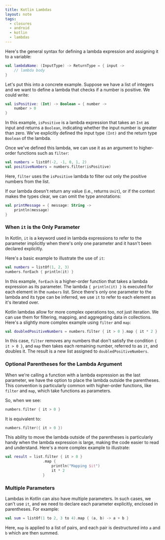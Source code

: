 ```yaml
---
title: Kotlin Lambdas
layout: note
tags:
  - closures
  - android
  - kotlin
  - lambdas
---
```


Here's the general syntax for defining a lambda expression and assigning it to a variable:

```kotlin
val lambdaName: (InputType) -> ReturnType = { input -> 
    // lambda body
}
```

Let's put this into a concrete example. Suppose we have a list of integers and we want to define a lambda that checks if a number is positive. We could write:

```kotlin
val isPositive: (Int) -> Boolean = { number ->
    number > 0
}
```

In this example, `isPositive` is a lambda expression that takes an `Int` as input and returns a `Boolean`, indicating whether the input number is greater than zero. We've explicitly defined the input type `(Int)` and the return type `Boolean` of the lambda.

Once we've defined this lambda, we can use it as an argument to higher-order functions such as `filter`:

```kotlin
val numbers = listOf(-2, -1, 0, 1, 2)
val positiveNumbers = numbers.filter(isPositive)
```

Here, `filter` uses the `isPositive` lambda to filter out only the positive numbers from the list.

If our lambda doesn't return any value (i.e., returns `Unit`), or if the context makes the types clear, we can omit the type annotations:

```kotlin
val printMessage = { message: String ->
    println(message)
}
```

### When `it` is the Only Parameter

In Kotlin, `it` is a keyword used in lambda expressions to refer to the parameter implicitly when there's only one parameter and it hasn't been declared explicitly.

Here's a basic example to illustrate the use of `it`:

```kotlin
val numbers = listOf(1, 2, 3)
numbers.forEach { println(it) }
```

In this example, `forEach` is a higher-order function that takes a lambda expression as its parameter. The lambda `{ println(it) }` is executed for each element in the `numbers` list. Since there's only one parameter to the lambda and its type can be inferred, we use `it` to refer to each element as it's iterated over.

Kotlin lambdas allow for more complex operations too, not just iteration. We can use them for filtering, mapping, and aggregating data in collections. Here's a slightly more complex example using `filter` and `map`:

```kotlin
val doubledPositiveNumbers = numbers.filter { it > 0 }.map { it * 2 }
```

In this case, `filter` removes any numbers that don't satisfy the condition `{ it > 0 }`, and `map` then takes each remaining number, referred to as `it`, and doubles it. The result is a new list assigned to `doubledPositiveNumbers`.

### Optional Parentheses for the Lambda Argument

When we're calling a function with a lambda expression as the last parameter, we have the option to place the lambda outside the parentheses. This convention is particularly common with higher-order functions, like `filter` and `map`, which take functions as parameters.

So, when we see:

```kotlin
numbers.filter { it > 0 }
```

It is equivalent to:

```kotlin
numbers.filter({ it > 0 })
```

This ability to move the lambda outside of the parentheses is particularly handy when the lambda expression is large, making the code easier to read and understand. Here's a more complex example to illustrate:

```kotlin
val result = list.filter { it > 0 }
                 .map { 
                     println("Mapping $it")
                     it * 2 
                 }
```
### Multiple Parameters

Lambdas in Kotlin can also have multiple parameters. In such cases, we can't use `it`, and we need to declare each parameter explicitly, enclosed in parentheses. For example:

```kotlin
val sum = listOf(1 to 2, 3 to 4).map { (a, b) -> a + b }
```

Here, `map` is applied to a list of pairs, and each pair is destructured into `a` and `b` which are then summed.
